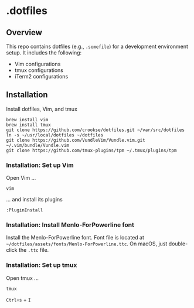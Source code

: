 # .dotfiles

## Overview

This repo contains dotfiles (e.g., `.somefile`) for a development environment setup. It includes the following:

* Vim configurations
* tmux configurations
* iTerm2 configurations

## Installation

Install dotfiles, Vim, and tmux

```
brew install vim
brew install tmux
git clone https://github.com/crookse/dotfiles.git ~/var/src/dotfiles
ln -s ~/usr/local/dotfiles ~/dotfiles
git clone https://github.com/VundleVim/Vundle.vim.git ~/.vim/bundle/Vundle.vim
git clone https://github.com/tmux-plugins/tpm ~/.tmux/plugins/tpm
```

### Installation: Set up Vim

Open Vim ...

```
vim
```

... and install its plugins

```
:PluginInstall
```

### Installation: Install Menlo-ForPowerline font

Install the Menlo-ForPowerline font. Font file is located at `~/dotfiles/assets/fonts/Menlo-ForPowerline.ttc`. On macOS, just double-click the `.ttc` file.

### Installation: Set up tmux

Open tmux ...

```
tmux
```

`Ctrl+s` + `I`
